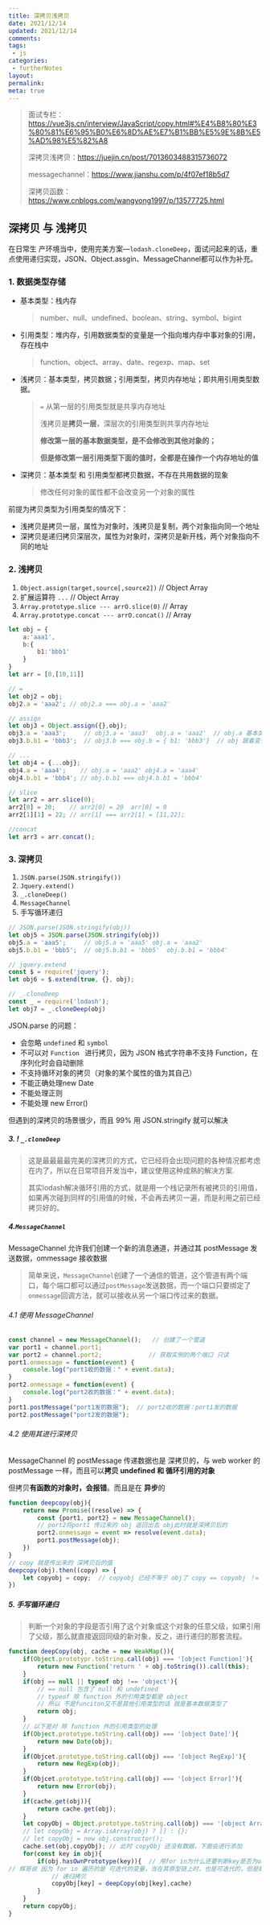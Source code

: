 ```yaml
---
title: 深拷贝浅拷贝
date: 2021/12/14
updated: 2021/12/14
comments:
tags:
 - js
categories:
 - furtherNotes
layout:
permalink:
meta: true
---
```


> 面试专栏：https://vue3js.cn/interview/JavaScript/copy.html#%E4%B8%80%E3%80%81%E6%95%B0%E6%8D%AE%E7%B1%BB%E5%9E%8B%E5%AD%98%E5%82%A8
>
> 深拷贝浅拷贝：https://juejin.cn/post/7013603488315736072
>
> messagechannel：https://www.jianshu.com/p/4f07ef18b5d7
>
> 深拷贝函数：https://www.cnblogs.com/wangyong1997/p/13577725.html

## 深拷贝 与 浅拷贝

在日常生	产环境当中，使用完美方案—`lodash.cloneDeep`，面试问起来的话，重点使用递归实现，JSON、Object.assgin、MessageChannel都可以作为补充。

### 1. 数据类型存储

+ 基本类型：栈内存

  > number、null、undefined、boolean、string、symbol、bigint

+ 引用类型：堆内存，引用数据类型的变量是一个指向堆内存中事对象的引用，存在栈中

  > function、object、array、date、regexp、map、set



+ 浅拷贝：基本类型，拷贝数据；引用类型，拷贝内存地址；即共用引用类型数据。

  > `=` 从第一层的引用类型就是共享内存地址
  >
  > 浅拷贝是**拷贝一层**，深层次的引用类型则共享内存地址
  >
  > **修改第一层的基本数据类型，是不会修改到其他对象的；**
  >
  > **但是修改第一层引用类型下面的值时，全都是在操作一个内存地址的值**

+ 深拷贝：基本类型 和 引用类型都拷贝数据，不存在共用数据的现象

  > 修改任何对象的属性都不会改变另一个对象的属性



前提为拷贝类型为引用类型的情况下：

- 浅拷贝是拷贝一层，属性为对象时，浅拷贝是复制，两个对象指向同一个地址
- 深拷贝是递归拷贝深层次，属性为对象时，深拷贝是新开栈，两个对象指向不同的地址



### 2. 浅拷贝

1. `Object.assign(target,source[,source2])`  // Object Array
2. 扩展运算符 `...`  // Object Array
3. `Array.prototype.slice --- arrO.slice(0)`  // Array
4. `Array.prototype.concat --- arrO.concat()` // Array

~~~js
let obj = {
    a:'aaa1',
    b:{
        b1:'bbb1'
    }
}
let arr = [0,[10,11]]

// =
let obj2 = obj;
obj2.a = 'aaa2'; // obj2.a === obj.a = 'aaa2'

// assign
let obj3 = Object.assign({},obj);
obj3.a = 'aaa3';     // obj3.a = 'aaa3'  obj.a = 'aaa2'  // obj.a 基本类型
obj3.b.b1 = 'bbb3';  // obj3.b === obj.b = { b1: 'bbb3'}  // obj 跟着变化

// ...
let obj4 = {...obj};
obj4.a = 'aaa4';    // obj.a = 'aaa2' obj4.a = 'aaa4'
obj4.b.b1 = 'bbb4'; // obj.b.b1 === obj4.b.b1 = 'bbb4'

// slice
let arr2 = arr.slice(0);
arr2[0] = 20;    // arr2[0] = 20  arr[0] = 0
arr2[1][1] = 22; // arr[1] === arr2[1] = [11,22];

//concat
let arr3 = arr.concat();
~~~



### 3. 深拷贝

1. `JSON.parse(JSON.stringify())`
2. `Jquery.extend()`
3. `_.cloneDeep()`
4. `MessageChannel`
5. 手写循环递归



~~~js
// JSON.parse(JSON.stringify(obj))
let obj5 = JSON.parse(JSON.stringify(obj))
obj5.a = 'aaa5';     // obj5.a = 'aaa5' obj.a = 'aaa2'
obj5.b.b1 = 'bbb5';  // obj5.b.b1 = 'bbb5'  obj.b.b1 = 'bbb4'

// jquery.extend
const $ = require('jquery');
let obj6 = $.extend(true, {}, obj);

// _.cloneDeep
const _ = require('lodash');
let obj7 = _.cloneDeep(obj)
~~~

JSON.parse 的问题：

+ 会忽略 `undefined` 和 `symbol`
+ 不可以对 `Function ` 进行拷贝，因为 JSON 格式字符串不支持 Function，在序列化时会自动删除
+ 不支持循环对象的拷贝（对象的某个属性的值为其自己）
+ 不能正确处理new Date
+ 不能处理正则
+ 不能处理 new Error()

但遇到的深拷贝的场景很少，而且 99% 用 JSON.stringify 就可以解决

##### 3. ! `_.cloneDeep`

> 这是最最最最完美的深拷贝的方式，它已经将会出现问题的各种情况都考虑在内了，所以在日常项目开发当中，建议使用这种成熟的解决方案.
>
> 其实lodash解决循环引用的方式，就是用一个栈记录所有被拷贝的引用值，如果再次碰到同样的引用值的时候，不会再去拷贝一遍，而是利用之前已经拷贝好的。



##### 4.`MessageChannel`

MessageChannel 允许我们创建一个新的消息通道，并通过其 postMessage 发送数据，ommessage 接收数据

> 简单来说，`MessageChannel`创建了一个通信的管道，这个管道有两个端口，每个端口都可以通过`postMessage`发送数据，而一个端口只要绑定了`onmessage`回调方法，就可以接收从另一个端口传过来的数据。

###### 4.1 使用 MessageChannel

~~~js
const channel = new MessageChannel();   // 创建了一个管道
var port1 = channel.port1;
var port2 = channel.port2;             // 获取实例的两个端口 只读
port1.onmessage = function(event) {
    console.log("port1收的数据：" + event.data);
}
port2.onmessage = function(event) {
    console.log("port2收的数据：" + event.data);
}
port1.postMessage("port1发的数据");  // port2收的数据：port1发的数据
port2.postMessage("port2发的数据");
~~~



###### 4.2 使用其进行深拷贝

MessageChannel 的 postMessage 传递数据也是 深拷贝的，与 web worker 的postMessage 一样，而且可以**拷贝 undefined 和 循环引用的对象**

但拷贝**有函数的对象时，会报错**。而且是在 **异步**的

~~~js
function deepcopy(obj){
    return new Promise((resolve) => {
        const {port1, port2} = new MessageChannel();
        // port2将port1 传过来的 obj 返回出去 obj此时就是深拷贝后的
        port2.onmessage = event => resolve(event.data); 
        port1.postMessage(obj);
    })
}
// copy 就是传出来的 深拷贝后的值
deepcopy(obj).then((copy) => {
    let copyobj = copy;  // copyobj 已经不等于 obj了 copy == copyobj ！= obj
})
~~~



##### 5. 手写循环递归

> 判断一个对象的字段是否引用了这个对象或这个对象的任意父级，如果引用了父级，那么就直接返回同级的新对象，反之，进行递归的那套流程。

~~~js
function deepCopy(obj, cache = new WeakMap()){
    if(Object.prototypr.toString.call(obj) === '[object Function]'){
        return new Function('return ' + obj.toString()).call(this);
    }
    if(obj == null || typeof obj !== 'object'){  
        // == null 包含了 null 和 undefined
        // typeof 除 function 外的引用类型都是 object
        // 所以 不是funciton又不是其他引用类型的话 就是基本数据类型了
        return obj;
    }
    // 以下是对 除 function 外的引用类型的处理
    if(Object.prototype.toString.call(obj) === '[object Date]'){
        return new Date(obj);
    }
    if(Objcet.prototype.toString.call(obj) === '[object RegExp]'){
        return new RegExp(obj);
    }
    if(Objcet.prototype.toString.call(obj) === '[object Error]'){
        return new Error(obj);
    }
    if(cache.get(obj)){
        return cache.get(obj);
    }
    let copyObj = Object.prototype.toString.call(obj) === '[object Array]' ? [] : {};
    // let copyObj = Array.isArray(obj) ? [] : {};
    // let copyObj = new obj.constructor();
    cache.set(obj,copyObj); // 此时 copyObj 还没有数据，下面会进行添加
    for(const key in obj){
    	if(obj.hasOwnPrototype(key)){  // 用for in为什么还要判断key是否为obj的自身属性
// 辉哥说 因为 for in 遍历的是 可迭代的变量，当在其原型链上时，也是可迭代的，但是却不是本身属性
            // 递归拷贝
            copyObj[key] = deepCopy(obj[key],cache)
        }
    }
    return copyObj;
}
~~~



